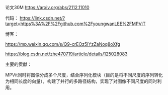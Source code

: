 论文30M https://arxiv.org/abs/2112.11010

代码： https://link.csdn.net/?target=https%3A%2F%2Fgithub.com%2FyoungwanLEE%2FMPViT

博客：

https://mp.weixin.qq.com/s/Q9-crEOz5IYzZaNoq8oXfg

https://blog.csdn.net/zhe470719/article/details/125028083

主要的贡献：

MPVit同时将图像分成多个尺度，结合序列化模块（目的是将不同尺度的序列转化为相同长度的向量），构建了并行的多路径结构，实现了对图像不同尺度的同时利用。

